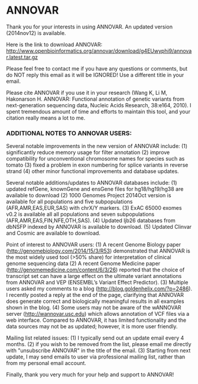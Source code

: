 # ANNOVAR #

Thank you for your interests in using ANNOVAR. An updated version (2014nov12) is
available.  

Here is the link to download ANNOVAR:  
http://www.openbioinformatics.org/annovar/download/g4EUwyphi9/annovar.latest.tar.gz  

Please feel free to contact me if you have any questions or comments, but do NOT
reply this email as it will be IGNORED! Use a different title in your email.  

Please cite ANNOVAR if you use it in your research (Wang K, Li M, Hakonarson H.
ANNOVAR: Functional annotation of genetic variants from next-generation
sequencing data, Nucleic Acids Research, 38:e164, 2010). I spent tremendous
amount of time and efforts to maintain this tool, and your citation really means
a lot to me.  

### ADDITIONAL NOTES TO ANNOVAR USERS: ###  

Several notable improvements in the new version of ANNOVAR include: (1)
significantly reduce memory usage for filter annotation (2) improve
compatibility for unconventional chromosome names for species such as tomato (3)
fixed a problem in exon numbering for splice variants in reverse strand (4)
other minor functional improvements and database updates.  

Several notable additions/updates to ANNOVAR databases include: (1) updated
refGene, knownGene and ensGene files for hg18/hg19/hg38 are available to
download (2) 1000 Genomes Project 2014Oct version is available for all
populations and five subpopulations (AFR,AMR,EAS,EUR,SAS) with chrX/Y markers.
(3) ExAC 65000 exomes v0.2 is available all all populations and seven
subpopulations (AFR,AMR,EAS,FIN,NFE,OTH,SAS). (4) Updated ljb26 databases from
dbNSFP indexed by ANNOVAR is available to download. (5) Updated Clinvar and
Cosmic are available to download.  

Point of interest to ANNOVAR users: (1) A recent Genome Biology paper
(http://genomebiology.com/2014/15/3/R53) demonstrated that ANNOVAR is the most
widely used tool (>50% share) for interpretation of clinical genome sequencing
data (2) A recent Genome Medicine paper
(http://genomemedicine.com/content/6/3/26) reported that the choice of
transcript set can have a large effect on the ultimate variant annotations from
ANNOVAR and VEP (ENSEMBL’s Variant Effect Predictor). (3) Multiple users asked
my comments to a blog (http://blog.goldenhelix.com/?p=2486). I recently posted a
reply at the end of the page, clarifying that ANNOVAR does generate correct and
biologically meaningful results in all examples shown in the blog. (4) Some
users may not be aware of the wANNOVAR server (http://wannovar.usc.edu) which
allows annotation of VCF files via a web interface. Compared to ANNOVAR, it has
limited functionality and the data sources may not be as updated; however, it is
more user friendly.  

Mailing list related issues: (1) I typically send out an update email
every 4 months. (2) if you wish to be removed from the list, please email me
directly with "unsubscribe ANNOVAR" in the title of the email. (3) Starting from
next update, I may send emails to user via professional mailing list, rather
than from my personal email account.  

Finally, thank you very much for your help and support to ANNOVAR!  